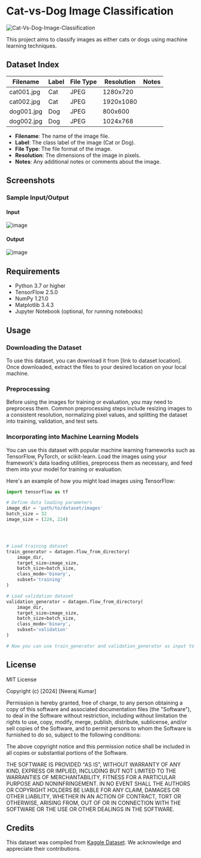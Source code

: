 # Cat-vs-Dog Image Classification

![Cat-Vs-Dog-Image-Classification](https://socialify.git.ci/neerajcodes888/Cat-Vs-Dog-Image-Classification/image?description=1&descriptionEditable=%20%20%20%20%20%20%20%20%20Repository%20for%20a%20deep%20learning%20model%20that%20classifies%20images%20as%20either%20cats%20or%20dogs%20using%20deep%20learning%20techniques.&font=Raleway&language=1&name=1&owner=1&pattern=Solid&theme=Dark)


This project aims to classify images as either cats or dogs using machine learning techniques.

## Dataset Index

| Filename          | Label | File Type | Resolution | Notes                       |
|-------------------|-------|-----------|------------|-----------------------------|
| cat001.jpg        | Cat   | JPEG      | 1280x720   |                             |
| cat002.jpg        | Cat   | JPEG      | 1920x1080  |                             |
| dog001.jpg        | Dog   | JPEG      | 800x600    |                             |
| dog002.jpg        | Dog   | JPEG      | 1024x768   |                             |

- **Filename**: The name of the image file.
- **Label**: The class label of the image (Cat or Dog).
- **File Type**: The file format of the image.
- **Resolution**: The dimensions of the image in pixels.
- **Notes**: Any additional notes or comments about the image.


## Screenshots

### Sample Input/Output

#### Input

![image](https://github.com/neerajcodes888/Cat-Vs-Dog-Image-Classification/assets/98253646/6382bfee-c8c9-4e70-a7b8-51017b43cf71)


#### Output
![image](https://github.com/neerajcodes888/Cat-Vs-Dog-Image-Classification/assets/98253646/cebca6fe-6c4f-472c-aad9-92e6f59c2884)


## Requirements

- Python 3.7 or higher
- TensorFlow 2.5.0
- NumPy 1.21.0
- Matplotlib 3.4.3
- Jupyter Notebook (optional, for running notebooks)


## Usage

### Downloading the Dataset

To use this dataset, you can download it from [link to dataset location]. Once downloaded, extract the files to your desired location on your local machine.

### Preprocessing

Before using the images for training or evaluation, you may need to preprocess them. Common preprocessing steps include resizing images to a consistent resolution, normalizing pixel values, and splitting the dataset into training, validation, and test sets.

### Incorporating into Machine Learning Models

You can use this dataset with popular machine learning frameworks such as TensorFlow, PyTorch, or scikit-learn. Load the images using your framework's data loading utilities, preprocess them as necessary, and feed them into your model for training or evaluation.

Here's an example of how you might load images using TensorFlow:

```python
import tensorflow as tf

# Define data loading parameters
image_dir = 'path/to/dataset/images'
batch_size = 32
image_size = (224, 224)




# Load training dataset
train_generator = datagen.flow_from_directory(
    image_dir,
    target_size=image_size,
    batch_size=batch_size,
    class_mode='binary',
    subset='training'
)

# Load validation dataset
validation_generator = datagen.flow_from_directory(
    image_dir,
    target_size=image_size,
    batch_size=batch_size,
    class_mode='binary',
    subset='validation'
)

# Now you can use train_generator and validation_generator as input to your model
```


## License
MIT License

Copyright (c) [2024] [Neeraj Kumar]

Permission is hereby granted, free of charge, to any person obtaining a copy of this software and associated documentation files (the "Software"), to deal in the Software without restriction, including without limitation the rights to use, copy, modify, merge, publish, distribute, sublicense, and/or sell copies of the Software, and to permit persons to whom the Software is furnished to do so, subject to the following conditions:

The above copyright notice and this permission notice shall be included in all copies or substantial portions of the Software.

THE SOFTWARE IS PROVIDED "AS IS", WITHOUT WARRANTY OF ANY KIND, EXPRESS OR IMPLIED, INCLUDING BUT NOT LIMITED TO THE WARRANTIES OF MERCHANTABILITY, FITNESS FOR A PARTICULAR PURPOSE AND NONINFRINGEMENT. IN NO EVENT SHALL THE AUTHORS OR COPYRIGHT HOLDERS BE LIABLE FOR ANY CLAIM, DAMAGES OR OTHER LIABILITY, WHETHER IN AN ACTION OF CONTRACT, TORT OR OTHERWISE, ARISING FROM, OUT OF OR IN CONNECTION WITH THE SOFTWARE OR THE USE OR OTHER DEALINGS IN THE SOFTWARE.

## Credits
This dataset was compiled from [Kaggle Dataset](https://www.kaggle.com/datasets/salader/dogs-vs-cats). We acknowledge and appreciate their contributions.


